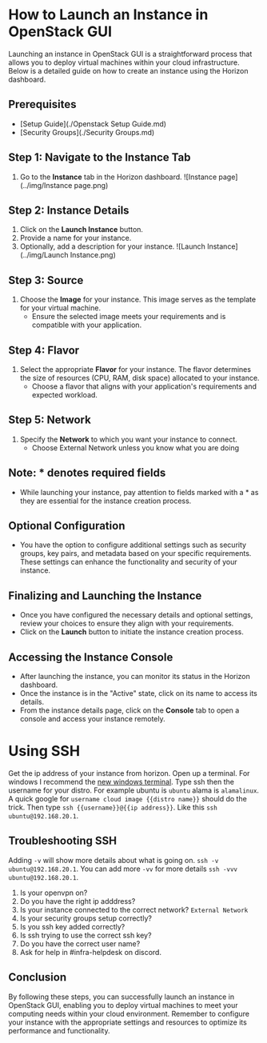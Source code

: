 # How to Launch an Instance in OpenStack GUI

Launching an instance in OpenStack GUI is a straightforward process that allows you to deploy virtual machines within your cloud infrastructure. Below is a detailed guide on how to create an instance using the Horizon dashboard.

## Prerequisites

- [Setup Guide](./Openstack Setup Guide.md)
- [Security Groups](./Security Groups.md)

## Step 1: Navigate to the Instance Tab

1. Go to the **Instance** tab in the Horizon dashboard.
![Instance page](../img/Instance page.png)

## Step 2: Instance Details

1. Click on the **Launch Instance** button.
2. Provide a name for your instance.
3. Optionally, add a description for your instance.
![Launch Instance](../img/Launch Instance.png)

## Step 3: Source

1. Choose the **Image** for your instance. This image serves as the template for your virtual machine.
   - Ensure the selected image meets your requirements and is compatible with your application.

## Step 4: Flavor

1. Select the appropriate **Flavor** for your instance. The flavor determines the size of resources (CPU, RAM, disk space) allocated to your instance.
   - Choose a flavor that aligns with your application's requirements and expected workload.

## Step 5: Network

1. Specify the **Network** to which you want your instance to connect.
   - Choose External Network unless you know what you are doing

## Note: * denotes required fields

- While launching your instance, pay attention to fields marked with a * as they are essential for the instance creation process.

## Optional Configuration

- You have the option to configure additional settings such as security groups, key pairs, and metadata based on your specific requirements. These settings can enhance the functionality and security of your instance.

## Finalizing and Launching the Instance

- Once you have configured the necessary details and optional settings, review your choices to ensure they align with your requirements.
- Click on the **Launch** button to initiate the instance creation process.

## Accessing the Instance Console

- After launching the instance, you can monitor its status in the Horizon dashboard.
- Once the instance is in the "Active" state, click on its name to access its details.
- From the instance details page, click on the **Console** tab to open a console and access your instance remotely.

# Using SSH
Get the ip address of your instance from horizon.
Open up a terminal. For windows I recommend the [new windows terminal](https://aka.ms/terminal). Type ssh then the username for your distro. For example ubuntu is ``ubuntu`` alama is ``alamalinux``. A quick google for ``username cloud image {{distro name}}`` should do the trick. Then type ``ssh {{username}}@{{ip address}}``. Like this ``ssh ubuntu@192.168.20.1``.

## Troubleshooting SSH

Adding ``-v`` will show more details about what is going on. ``ssh -v ubuntu@192.168.20.1``. You can add more ``-vv`` for more details ``ssh -vvv ubuntu@192.168.20.1``.

1. Is your openvpn on?
2. Do you have the right ip adddress?
3. Is your instance connected to the correct network? ``External Network``
4. Is your security groups setup correctly?
5. Is you ssh key added correctly?
6. Is ssh trying to use the correct ssh key?
7. Do you have the correct user name?
8. Ask for help in #infra-helpdesk on discord.

## Conclusion

By following these steps, you can successfully launch an instance in OpenStack GUI, enabling you to deploy virtual machines to meet your computing needs within your cloud environment. Remember to configure your instance with the appropriate settings and resources to optimize its performance and functionality.
